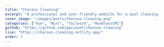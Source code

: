 ```yaml
---
title: "Charous Cleaning"
excerpt: "A professional and user-friendly website for a pool cleaning, repairing, and servicing business. This website uses technologies such as Vue, Nuxt, and Tailwind."
cover_image: "/images/posts/charous-cleaning.png"
categories: ["Vue", "Nuxt", "Tailwind", "HeadlessCMS"]
github: "https://github.com/gazjosef/charous-cleaning"
live: "https://charous-cleaning.netlify.app/"
order: 3
---
```

